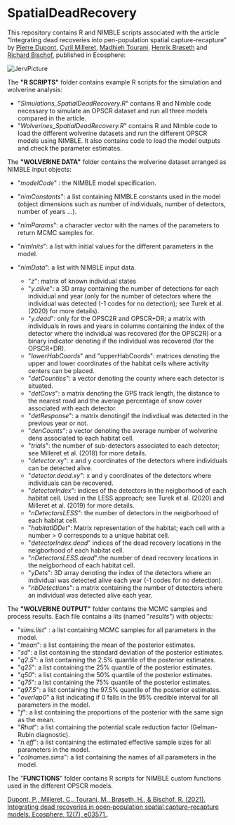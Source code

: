 # SpatialDeadRecovery
This repository contains R and NIMBLE scripts associated with the article "Integrating dead recoveries into pen-population spatial capture-recapture" by [Pierre Dupont](https://www.researchgate.net/profile/Pierre-Dupont-6), [Cyril Milleret](https://www.researchgate.net/profile/Cyril-Milleret), [Madhieh Tourani](https://www.researchgate.net/profile/Mahdieh-Tourani/research), [Henrik Brøseth](https://www.researchgate.net/profile/Henrik-Broseth) and [Richard Bischof](https://www.researchgate.net/profile/Richard-Bischof-2), published in Ecosphere:

![JervPicture](https://github.com/user-attachments/assets/6fac94cb-9b03-40d0-8046-7845b4046e15)


The **"R SCRIPTS"** folder contains example R scripts for the simulation and wolverine analysis:

- "_Simulations_SpatialDeadRecovery.R_" contains R and Nimble code necessary to simulate an OPSCR dataset and run all three models compared in the article.
- "_Wolverines_SpatialDeadRecovery.R_" contains R and NImble code to load the different wolverine datasets and run the different OPSCR models using NIMBLE. It also contains code to load the model outputs and check the parameter estimates.




The **"WOLVERINE DATA"** folder contains the wolverine dataset arranged as NIMBLE input objects:

- "_modelCode_" : the NIMBLE model specification.

- "_nimConstants_": a list containing NIMBLE constants used in the model (object dimensions such as number of individuals, number of detectors, number of years ...).

- "_nimParams_": a character vector with the names of the parameters to return MCMC samples for.

- "_nimInits_": a list with initial values for the different parameters in the model.

- "_nimData_": a list with NIMBLE input data.
    - "_z_": matrix of known individual states
    - "_y.alive_": a 3D array containing the number of detections for each individual and year (only for the number of detectors where the individual was detected (-1 codes for no detection); see Turek et al. (2020) for more details).
    - "_y.dead_": only for the OPSC2R and OPSCR+DR; a matrix with individuals in rows and years in columns containing the index of the detector where the individual was recovered (for the OPSC2R) or a binary indicator denoting if the individual was recovered (for the OPSCR+DR).
    - "_lowerHabCoords_" and "upperHabCoords": matrices denoting the upper and lower coordinates of the habitat cells where activity centers can be placed.
    - "_detCounties_": a vector denoting the county where each detector is situated.
    - "_detCovs_": a matrix denoting the GPS track length, the distance to the nearest road and the average percentage of snow cover associated with each detector.
    - "_detResponse_": a matrix denotingif the indivdiual was detected in the previous year or not.
    - "_denCounts_": a vector denoting the average number of wolverine dens associated to each habitat cell.
    - "_trials_": the number of sub-detectors associated to each detector; see Milleret et al. (2018) for more details.
    - "_detector_.xy": x and y coordinates of the detectors where individuals can be detected alive.
    - "_detector.dead.xy_": x and y coordinates of the detectors where individuals can be recovered.
    - "_detectorIndex_": indices of the detectors in the neigborhood of each habitat cell. Used in the LESS approach; see Turek et al. (2020) and Milleret et al. (2019) for more details.
    - "_nDetectorsLESS_": the number of detectors in the neigborhood of each habitat cell.
    - "_habitatIDDet_": Matrix representation of the habitat; each cell with a number > 0 corresponds to a unique habitat cell.
    - "_detectorIndex.dead_" indices of the dead recovery locations in the neigborhood of each habitat cell.
    - "_nDetectorsLESS.dead_":the number of dead recovery locations in the neigborhood of each habitat cell.
    - "_yDets_": 3D array denoting  the index of the detectors where an individual was detected alive each year (-1 codes for no detection).
    - "_nbDetections_": a matrix containing the number of detectors where an individual was detected alive each year.



The **"WOLVERINE OUTPUT"** folder contains the MCMC samples and process results.
Each file contains a lits (named "_results_") with objects:
- "_sims.list_" : a list containing MCMC samples for all parameters in the model.
- "_mean_": a list containing the  mean of the posterior estimates.
- "_sd_": a list containing the standard deviation of the posterior estimates.
- "_q2.5_": a list containing the 2.5% quantile of the posterior estimates.
- "_q25_": a list containing the 25% quantile of the posterior estimates.
- "_q50_": a list containing the 50% quantile of the posterior estimates.
- "_q75_": a list containing the 75% quantile of the posterior estimates.
- "_q97.5_": a list containing the 97.5% quantile of the posterior estimates.
- "_overlap0_" a list indicating if 0 falls in the 95% credible interval for all parameters in the model.
- "_f_": a list containing the proportions of the posterior with the same sign as the mean.
- "_Rhat_": a list containing the potential scale reduction factor (Gelman-Rubin diagnostic).
- "_n.eff_": a list containing the estimated effective sample sizes for all parameters in the model.
- "_colnames.sims_": a list containing the names of all parameters in the model.



The "**FUNCTIONS**" folder contains R scripts for NIMBLE custom functions used in the different OPSCR models.




[Dupont, P., Milleret, C., Tourani, M., Brøseth, H., & Bischof, R. (2021). Integrating dead recoveries in open‐population spatial capture–recapture models. Ecosphere, 12(7), e03571.](https://esajournals.onlinelibrary.wiley.com/doi/10.1002/ecs2.3571).
